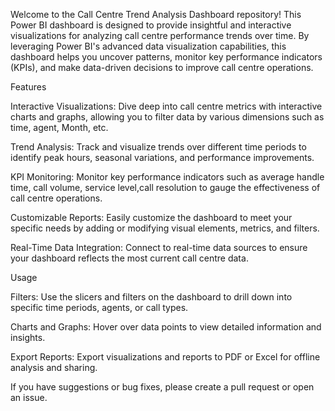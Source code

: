 
Welcome to the Call Centre Trend Analysis Dashboard repository! This Power BI dashboard is designed to provide insightful and interactive visualizations for analyzing call centre performance trends over time. By leveraging Power BI's advanced data visualization capabilities, this dashboard helps you uncover patterns, monitor key performance indicators (KPIs), and make data-driven decisions to improve call centre operations.

Features

Interactive Visualizations: Dive deep into call centre metrics with interactive charts and graphs, allowing you to filter data by various dimensions such as time, agent, Month, etc.

Trend Analysis: Track and visualize trends over different time periods to identify peak hours, seasonal variations, and performance improvements.

KPI Monitoring: Monitor key performance indicators such as average handle time, call volume, service level,call resolution to gauge the effectiveness of call centre operations.

Customizable Reports: Easily customize the dashboard to meet your specific needs by adding or modifying visual elements, metrics, and filters.

Real-Time Data Integration: Connect to real-time data sources to ensure your dashboard reflects the most current call centre data.

Usage

Filters: Use the slicers and filters on the dashboard to drill down into specific time periods, agents, or call types.

Charts and Graphs: Hover over data points to view detailed information and insights.

Export Reports: Export visualizations and reports to PDF or Excel for offline analysis and sharing.

If you have suggestions or bug fixes, please create a pull request or open an issue.
